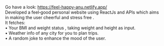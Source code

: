 Go have a look: https://feel-happy-anu.netlify.app/  \
Developed a feel‐good personal website using ReactJs and APIs which
aims in making the user cheerful and stress free .\
It fetches:\
• Your BMI and weight status , taking weight and height as input.\
• Weather info of any city for you to plan trips.\
• A random joke to enhance the mood of the user.
